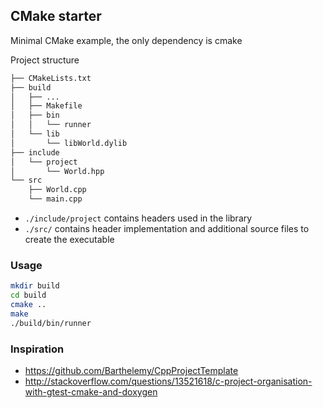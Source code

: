 ## CMake starter

Minimal CMake example, the only dependency is cmake

Project structure

```sh
├── CMakeLists.txt
├── build
│   ├── ...
│   ├── Makefile
│   ├── bin
│   │   └── runner
│   └── lib
│       └── libWorld.dylib
├── include
│   └── project
│       └── World.hpp
└── src
    ├── World.cpp
    └── main.cpp
```

- `./include/project` contains headers used in the library
- `./src/` contains header implementation and additional source files to create the executable

### Usage

```sh
mkdir build
cd build
cmake ..
make
./build/bin/runner
```

### Inspiration

- https://github.com/Barthelemy/CppProjectTemplate
- http://stackoverflow.com/questions/13521618/c-project-organisation-with-gtest-cmake-and-doxygen

